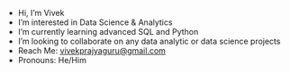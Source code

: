 - Hi, I’m Vivek
- I’m interested in Data Science & Analytics
- I’m currently learning advanced SQL and Python
- I’m looking to collaborate on any data analytic or data science projects
- Reach Me: vivekprajyaguru@gmail.com
- Pronouns: He/Him
